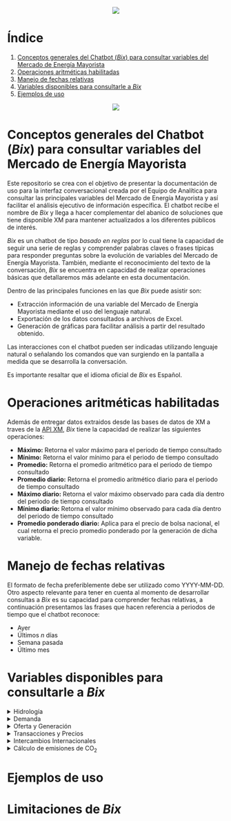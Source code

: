 
<p align="center"> 
<img src="https://user-images.githubusercontent.com/69567089/132707858-021aeaf4-8cf9-44e9-b4d3-0350b60418de.png">
</p> 


# Índice
1. [Conceptos generales del Chatbot (_Bix_) para consultar variables del Mercado de Energía Mayorista](#section1)
2. [Operaciones aritméticas habilitadas](#section2)
4. [Manejo de fechas relativas](#section3)
5. [Variables disponibles para consultarle a _Bix_](#section4)
6. [Ejemplos de uso](#section5)


<p align="center"> 
<img src="https://user-images.githubusercontent.com/69567089/134450647-54c1e086-7069-4b6f-8cb3-8e79018fb882.png">
</p> 

<a id='section1'></a>
# Conceptos generales del Chatbot (_Bix_) para consultar variables del Mercado de Energía Mayorista
Este repositorio se crea con el objetivo de presentar la documentación de uso para la interfaz conversacional creada por el Equipo de Analítica para consultar las principales variables del Mercado de Energía Mayorista y así facilitar el análisis ejecutivo de información específica. El chatbot recibe el nombre de _Bix_ y llega a hacer complementar del abanico de soluciones que tiene disponible XM para mantener actualizados a los diferentes públicos de interés. 

_Bix_ es un chatbot de tipo _basado en reglas_ por lo cual tiene la capacidad de seguir una serie de reglas y comprender palabras claves o frases típicas para responder preguntas sobre la evolución de variables del Mercado de Energía Mayorista. También, mediante el reconocimiento del texto de la conversación, _Bix_ se encuentra en capacidad de realizar operaciones básicas que detallaremos más adelante en esta documentación.

Dentro de las principales funciones en las que _Bix_ puede asistir son:

* Extracción información de una variable del Mercado de Energía Mayorista mediante el uso del lenguaje natural.
* Exportación de los datos consultados a archivos de Excel.
* Generación de gráficas para facilitar análisis a partir del resultado obtenido.

Las interacciones con el chatbot pueden ser indicadas utilizando lenguaje natural o señalando los comandos que van surgiendo en la pantalla a medida que se desarrolla la conversación.

Es importante resaltar que el idioma oficial de _Bix_ es Español.

<a id='section2'></a>
# Operaciones aritméticas habilitadas

Además de entregar datos extraidos desde las bases de datos de XM a traves de la [API XM](https://github.com/EquipoAnaliticaXM/API_XM), _Bix_ tiene la capacidad de realizar las siguientes operaciones:

* **Máximo:** Retorna el valor máximo para el periodo de tiempo consultado
* **Mínimo:** Retorna el valor mínimo para el periodo de tiempo consultado
* **Promedio:** Retorna el promedio aritmético para el periodo de tiempo consultado
* **Promedio diario:** Retorna el promedio aritmético diario para el periodo de tiempo consultado
* **Máximo diario:** Retorna el valor máximo observado para cada día dentro del periodo de tiempo consultado
* **Mínimo diario:** Retorna el valor mínimo observado para cada día dentro del periodo de tiempo consultado
* **Promedio ponderado diario:** Aplica para el precio de bolsa nacional, el cual retorna el precio promedio ponderado por la generación de dicha variable.

<a id='section3'></a>
# Manejo de fechas relativas

El formato de fecha preferiblemente debe ser utilizado como YYYY-MM-DD. Otro aspecto relevante para tener en cuenta al momento de desarrollar consultas a _Bix_ es su capacidad para comprender fechas relativas, a continuación presentamos las frases que hacen referencia a periodos de tiempo que el chatbot reconoce:

* Ayer
* Últimos _n_ días
* Semana pasada
* Último mes

<a id='section4'></a>
# Variables disponibles para consultarle a _Bix_

<details>
<summary>Hidrología</summary>
<ul>
<li>Aporte hídricos en energía</li> <ul><li>[x] item1</li><li>[ ] item2</li></ul>
<li>Capacidad Útil energía por embalse</li>
<li>Media Histórica por Rio</li>
<li>Volumen Útil</li>
</ul>
</details>

<details>
<summary>Demanda</summary>
<ul>
<li>Demanda Comercial</li>
<li>Demanda Comercial No Regulada</li>
<li>Demanda Comercial Regulada</li>
<li>Demanda del SIN</li>
</ul>
</details>

<details>
<summary>Oferta y Generación</summary>
<ul>
<li>Capacidad Efectiva Neta por recurso</li>
<li>Consumo combustible por recurso</li>
<li>Disponibilidad Real</li>
<li>Generación Fuera de Mérito</li>
<li>Generación Programada Redespacho</li>
<li>Generación Real</li>
</ul>
</details>

<details>
<summary>Transacciones y Precios</summary>
<ul>
<li>DDV Contratada</li>
<li>Desviaciones al programa de generación</li>
<li>MC</li>
<li>Obligaciones de Energía Firme</li>
<li>Precio de Bolsa Nacional</li>
<li>Precio de Escasez de Activación</li>
<li>Precio de Oferta del Despacho</li>
<li>Precio Promedio Contratos No Regulados </li>
<li>Precio Promedio Contratos Regulados    </li>
<li>Remuneración Real Individual Diaria del Cargo por Confiabilidad</li>
<li>Restricciones Aliviadas</li>
</ul>
</details>

<details>
<summary>Intercambios Internacionales</summary>
<ul>
<li> Importaciones en Energía </li>
<li> Exportaciones en Energía </li> 
</ul>
</details>

<details>
<summary>Cálculo de emisiones de CO<sub>2</sub></summary>
<ul>
<li> Emisiones de CO<sub>2</sub>eq </li>
</ul>
</details>

<a id='section5'></a>
# Ejemplos de uso


<a id='section6'></a>
# Limitaciones de _Bix_


